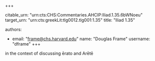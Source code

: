 +++


citable_urn: "urn:cts:CHS:Commentaries.AHCIP:Iliad.1.35.6bWNoeu"
target_urn: "urn:cts:greekLit:tlg0012.tlg001:1.35"
title: "Iliad 1.35"

authors:
- email: "frame@chs.harvard.edu"
  name: "Douglas Frame"
  username: "dframe"
+++

<p>in the context of discussing ērato and Arētē</p>
